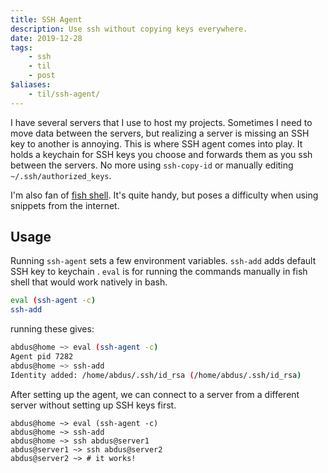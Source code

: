 ```yaml
---
title: SSH Agent
description: Use ssh without copying keys everywhere.
date: 2019-12-28
tags:
    - ssh
    - til
    - post
$aliases:
    - til/ssh-agent/
---
```




I have several servers that I use to host my projects. Sometimes I need to move data between the
servers, but realizing a server is missing an SSH key to another is annoying. This is where SSH
agent comes into play. It holds a keychain for SSH keys you choose and forwards them as you ssh
between the servers. No more using `ssh-copy-id` or manually editing `~/.ssh/authorized_keys`.  
 
I'm also fan of [fish shell][fish]. It's quite handy, but poses a difficulty when using snippets
from the internet. 
 
## Usage 
Running `ssh-agent` sets a few environment variables. `ssh-add` adds default SSH key to keychain
. `eval` is for running the commands manually in fish shell that would work natively in
 bash.

```bash
eval (ssh-agent -c)
ssh-add
```

running these gives:

```bash
abdus@home ~> eval (ssh-agent -c)
Agent pid 7282
abdus@home ~> ssh-add
Identity added: /home/abdus/.ssh/id_rsa (/home/abdus/.ssh/id_rsa)
```

After setting up the agent, we can connect to a server from a different server without setting up
 SSH keys first.
 
```shell
abdus@home ~> eval (ssh-agent -c)
abdus@home ~> ssh-add
abdus@home ~> ssh abdus@server1
abdus@server1 ~> ssh abdus@server2
abdus@server2 ~> # it works!
``` 



[fish]: https://fishshell.com/
